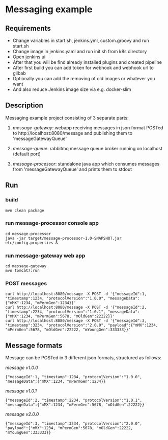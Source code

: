 # Messaging example

## Requirements

  * Change variables in start.sh, jenkins.yml, custom.groovy and run start.sh
  * Change image in jenkins.yaml and run init.sh from k8s directory
  * Open jenkins ui
  * After that you will be find already installed plugins and created pipeline
  * After first build you can add token for webhook and webhook url to gilbab
  * Optionally you can add the removing of old images or whatever you want
  * And also reduce Jenkins image size via e.g. docker-slim

## Description

Messaging example project consisting of 3 separate parts:

1. _message-gateway_: webapp receiving messages in json format POSTed to http://localhost:8080/message and publishing them to 'messageGatewayQueue'

2. _message-queue_: rabbitmq message queue broker running on localhost (default port)

3. _message-processor_: standalone java app which consumes messages from 'messageGatewayQueue' and prints them to stdout

## Run

### build
```
mvn clean package
```

### run message-processor console app
```
cd message-processor
java -jar target/message-processor-1.0-SNAPSHOT.jar etc/config.properties &
```

### run message-gateway web app
```
cd message-gateway
mvn tomcat7:run
```

### POST messages
```
curl http://localhost:8080/message -X POST -d '{"messageId":1, "timestamp":1234, "protocolVersion":"1.0.0", "messageData":{"mMX":1234, "mPermGen":1234}}'
curl http://localhost:8080/message -X POST -d '{"messageId":2, "timestamp":2234, "protocolVersion":"1.0.1", "messageData":{"mMX":1234, "mPermGen":5678, "mOldGen":22222}}'
curl http://localhost:8080/message -X POST -d '{"messageId":3, "timestamp":3234, "protocolVersion":"2.0.0", "payload":{"mMX":1234, "mPermGen":5678, "mOldGen":22222, "mYoungGen":333333}}'
```

## Message formats


Message can be POSTed in 3 different json formats, structured as follows:

_message v1.0.0_
```
{"messageId":1, "timestamp":1234, "protocolVersion":"1.0.0", "messageData":{"mMX":1234, "mPermGen":1234}}
```

_message v1.0.1_
```
{"messageId":2, "timestamp":2234, "protocolVersion":"1.0.1", "messageData":{"mMX":1234, "mPermGen":5678, "mOldGen":22222}}
```

_message v2.0.0_
```
{"messageId":3, "timestamp":3234, "protocolVersion":"2.0.0", "payload":{"mMX":1234, "mPermGen":5678, "mOldGen":22222, "mYoungGen":333333}}
```
